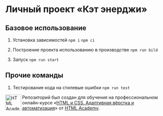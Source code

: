 ﻿# Личный проект «Кэт энерджи»

## Базовое использование

1. Установка зависимостей
`npm i` 
`npm ci`

2. Построение проекта использованию в производстве `npm run bild`

2. Запуск `npm run start`

 ## Прочие команды

1. Тестирование кода на стилевые ошибки `npm run test`



<a href="https://htmlacademy.ru/intensive/adaptive"><img align="left" width="50" height="50" alt="HTML Academy" src="https://up.htmlacademy.ru/static/img/intensive/adaptive/logo-for-github-2.png"></a>

Репозиторий был создан для обучения на профессиональном онлайн-курсе «[HTML и CSS. Адаптивная вёрстка и автоматизация](https://htmlacademy.ru/intensive/adaptive)» от [HTML Academy](https://htmlacademy.ru).

